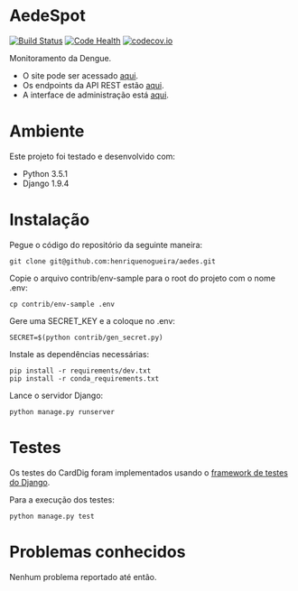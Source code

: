 AedeSpot
========
[![Build Status](https://travis-ci.org/henriquenogueira/aedes.svg?branch=master)](https://travis-ci.org/henriquenogueira/aedes)
[![Code Health](https://landscape.io/github/henriquenogueira/aedes/master/landscape.svg?style=flat)](https://landscape.io/github/henriquenogueira/aedes/master)
[![codecov.io](https://codecov.io/github/henriquenogueira/aedes/coverage.svg?branch=master)](https://codecov.io/github/henriquenogueira/aedes?branch=master)

Monitoramento da Dengue.

* O site pode ser acessado [aqui](http://aedespot.herokuapp.com/).
* Os endpoints da API REST estão [aqui](http://aedespot.herokuapp.com/api/).
* A interface de administração está [aqui](http://aedespot.herokuapp.com/admin/).

Ambiente
========

Este projeto foi testado e desenvolvido com:
* Python 3.5.1
* Django 1.9.4

Instalação
==========

Pegue o código do repositório da seguinte maneira:

    git clone git@github.com:henriquenogueira/aedes.git

Copie o arquivo contrib/env-sample para o root do projeto com o nome .env:

    cp contrib/env-sample .env

Gere uma SECRET_KEY e a coloque no .env:

    SECRET=$(python contrib/gen_secret.py)

Instale as dependências necessárias:

    pip install -r requirements/dev.txt
    pip install -r conda_requirements.txt

Lance o servidor Django:

    python manage.py runserver

Testes
======

Os testes do CardDig foram implementados usando o
[framework de testes do Django](https://docs.djangoproject.com/en/1.9/topics/testing/overview/).

Para a execução dos testes:

    python manage.py test

Problemas conhecidos
====================

Nenhum problema reportado até então.
